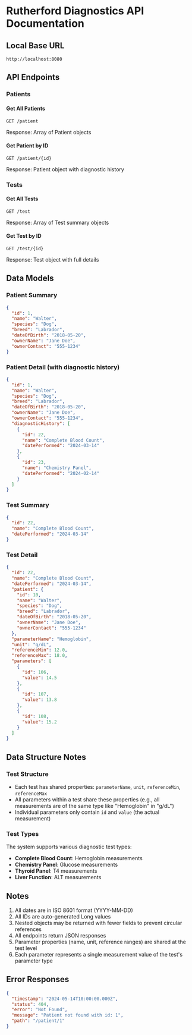 # Rutherford Diagnostics API Documentation

## Local Base URL
```
http://localhost:8080
```

## API Endpoints

### Patients

#### Get All Patients
```
GET /patient
```
Response: Array of Patient objects

#### Get Patient by ID
```
GET /patient/{id}
```
Response: Patient object with diagnostic history

### Tests

#### Get All Tests
```
GET /test
```
Response: Array of Test summary objects

#### Get Test by ID
```
GET /test/{id}
```
Response: Test object with full details

## Data Models

### Patient Summary
```json
{
  "id": 1,
  "name": "Walter",
  "species": "Dog",
  "breed": "Labrador",
  "dateOfBirth": "2018-05-20",
  "ownerName": "Jane Doe",
  "ownerContact": "555-1234"
}
```

### Patient Detail (with diagnostic history)
```json
{
  "id": 1,
  "name": "Walter",
  "species": "Dog",
  "breed": "Labrador",
  "dateOfBirth": "2018-05-20",
  "ownerName": "Jane Doe",
  "ownerContact": "555-1234",
  "diagnosticHistory": [
    {
      "id": 22,
      "name": "Complete Blood Count",
      "datePerformed": "2024-03-14"
    },
    {
      "id": 23,
      "name": "Chemistry Panel",
      "datePerformed": "2024-02-14"
    }
  ]
}
```

### Test Summary
```json
{
  "id": 22,
  "name": "Complete Blood Count",
  "datePerformed": "2024-03-14"
}
```

### Test Detail
```json
{
  "id": 22,
  "name": "Complete Blood Count",
  "datePerformed": "2024-03-14",
  "patient": {
    "id": 10,
    "name": "Walter",
    "species": "Dog",
    "breed": "Labrador",
    "dateOfBirth": "2018-05-20",
    "ownerName": "Jane Doe",
    "ownerContact": "555-1234"
  },
  "parameterName": "Hemoglobin",
  "unit": "g/dL",
  "referenceMin": 12.0,
  "referenceMax": 18.0,
  "parameters": [
    {
      "id": 106,
      "value": 14.5
    },
    {
      "id": 107,
      "value": 13.8
    },
    {
      "id": 108,
      "value": 15.2
    }
  ]
}
```

## Data Structure Notes

### Test Structure
- Each test has shared properties: `parameterName`, `unit`, `referenceMin`, `referenceMax`
- All parameters within a test share these properties (e.g., all measurements are of the same type like "Hemoglobin" in "g/dL")
- Individual parameters only contain `id` and `value` (the actual measurement)

### Test Types
The system supports various diagnostic test types:
- **Complete Blood Count**: Hemoglobin measurements
- **Chemistry Panel**: Glucose measurements  
- **Thyroid Panel**: T4 measurements
- **Liver Function**: ALT measurements

## Notes

1. All dates are in ISO 8601 format (YYYY-MM-DD)
2. All IDs are auto-generated Long values
3. Nested objects may be returned with fewer fields to prevent circular references
4. All endpoints return JSON responses
5. Parameter properties (name, unit, reference ranges) are shared at the test level
6. Each parameter represents a single measurement value of the test's parameter type

## Error Responses

```json
{
  "timestamp": "2024-05-14T10:00:00.000Z",
  "status": 404,
  "error": "Not Found",
  "message": "Patient not found with id: 1",
  "path": "/patient/1"
}
```
